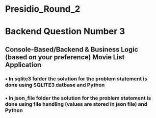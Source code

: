 # Presidio_Round_2
# Backend Question Number 3
## Console-Based/Backend & Business Logic (based on your preference) Movie List Application
### • In sqlite3 folder the solution for the problem statement is done using SQLITE3 datbase and Python
### • In json_file folder the solution for the problem statement is done using file handling  (values are stored in json file) and Python
